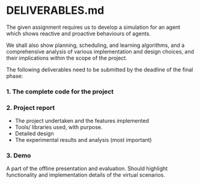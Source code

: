 # DELIVERABLES.md

The given assignment requires us to develop a simulation for an agent which shows reactive and proactive behaviours of agents. 

We shall also show planning, scheduling, and learning algorithms, and a comprehensive analysis of various implementation and design choices, and their implications within the scope of the project.

The following deliverables need to be submitted by the deadline of the final phase:

### 1. The complete code for the project

### 2. Project report
- The project undertaken and the features implemented
- Tools/ libraries used, with purpose.
- Detailed design
- The experimental results and analysis (most important)

### 3. Demo
A part of the offline presentation and evaluation. Should highlight functionality and implementation details of the virtual scenarios.